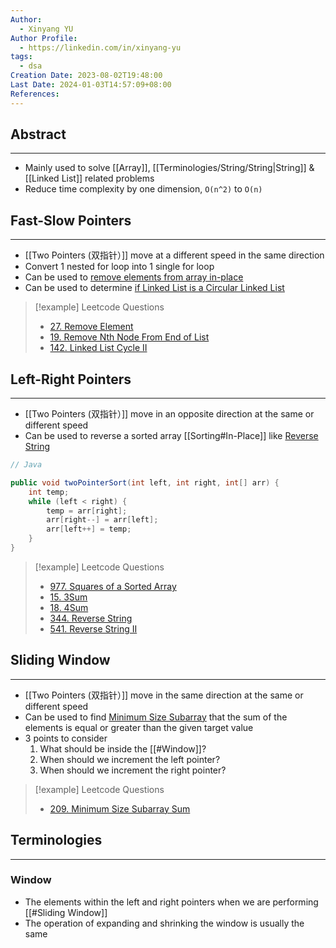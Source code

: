 ```yaml
---
Author:
  - Xinyang YU
Author Profile:
  - https://linkedin.com/in/xinyang-yu
tags:
  - dsa
Creation Date: 2023-08-02T19:48:00
Last Date: 2024-01-03T14:57:09+08:00
References: 
---
```

## Abstract
---
- Mainly used to solve [[Array]], [[Terminologies/String/String|String]] & [[Linked List]] related problems
- Reduce time complexity by one dimension, `O(n^2)` to `O(n)`

## Fast-Slow Pointers
---
- [[Two Pointers (双指针）]] move at a different speed in the same direction
- Convert 1 nested for loop into 1 single for loop
- Can be used to [remove elements from array in-place](https://leetcode.cn/problems/remove-element/)
- Can be used to determine [if Linked List is a Circular Linked List](https://leetcode.cn/problems/linked-list-cycle-ii/) 

>[!example] Leetcode Questions
>- [27. Remove Element](https://leetcode.cn/problems/remove-element/)
>- [19. Remove Nth Node From End of List](https://leetcode.cn/problems/remove-nth-node-from-end-of-list/)
>- [142. Linked List Cycle II](https://leetcode.cn/problems/linked-list-cycle-ii/)

## Left-Right Pointers
---
- [[Two Pointers (双指针）]] move in an opposite direction at the same or different speed
- Can be used to reverse a sorted array [[Sorting#In-Place]] like [Reverse String](https://leetcode.cn/problems/reverse-string/description/)

```java
// Java

public void twoPointerSort(int left, int right, int[] arr) {
    int temp;
    while (left < right) {
        temp = arr[right];
        arr[right--] = arr[left];
        arr[left++] = temp;
    }
}
```

>[!example]  Leetcode Questions
>- [977. Squares of a Sorted Array](https://leetcode.cn/problems/squares-of-a-sorted-array/)
>- [15. 3Sum](https://leetcode.cn/problems/3sum/)
>- [18. 4Sum](https://leetcode.cn/problems/4sum/)
>- [344. Reverse String](https://leetcode.cn/problems/reverse-string/)
>- [541. Reverse String II](https://leetcode.cn/problems/reverse-string-ii/)

## Sliding Window
---
- [[Two Pointers (双指针）]] move in the same direction at the same or different speed
- Can be used to find [Minimum Size Subarray](https://leetcode.cn/problems/minimum-size-subarray-sum/) that the sum of the elements is equal or greater than the given target value
- 3 points to consider
	1. What should be inside the [[#Window]]?
	2. When should we increment the left pointer?
	3. When should we increment the right pointer?

>[!example] Leetcode Questions
>- [209. Minimum Size Subarray Sum](https://leetcode.cn/problems/minimum-size-subarray-sum/)

## Terminologies 
---
### Window
- The elements within the left and right pointers when we are performing [[#Sliding Window]]
- The operation of expanding and shrinking the window is usually the same